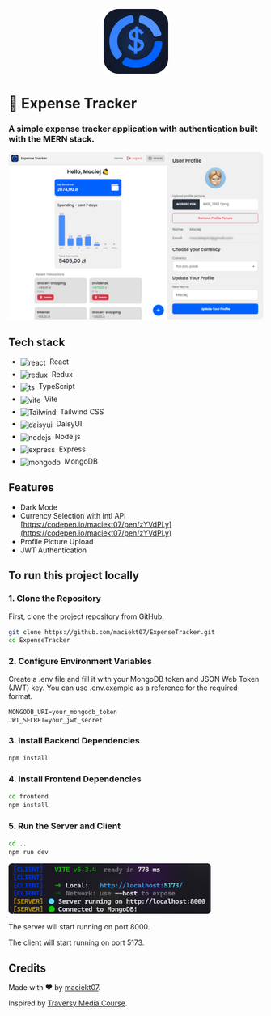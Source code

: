 <p align="center">
<img src="screenshots/logo.png" width="128px" />
<h1>💸 Expense Tracker</h1>
<h3>A simple expense tracker application with authentication built with the MERN stack.</h3>
</p>


<p align="center">
<img src="screenshots/preview.png" width="650px" />
</p>

## Tech stack

<ul style="display: flex; flex-direction: column; gap:6px;">
  <li style="vertical-align: middle;">
    <img src="https://go-skill-icons.vercel.app/api/icons?i=react" alt="react" width="24" style="vertical-align: middle; margin-right: 4px;" /> React
  </li>
  <li style="vertical-align: middle;">
    <img src="https://go-skill-icons.vercel.app/api/icons?i=redux" alt="redux" width="24" style="vertical-align: middle; margin-right: 4px;" /> Redux
  </li>
   <li style="vertical-align: middle;">
    <img src="https://go-skill-icons.vercel.app/api/icons?i=ts" alt="ts" width="24" style="vertical-align: middle; margin-right: 4px;" /> TypeScript
  </li>
   <li style="vertical-align: middle;">
    <img src="https://go-skill-icons.vercel.app/api/icons?i=vite" alt="vite" width="24" style="vertical-align: middle; margin-right: 4px;" /> Vite
  </li>
   <li style="vertical-align: middle;">
    <img src="https://go-skill-icons.vercel.app/api/icons?i=tailwind" alt="Tailwind" width="24" style="vertical-align: middle; margin-right: 4px;" /> Tailwind CSS
  </li>
   <li style="vertical-align: middle;">
    <img src="https://go-skill-icons.vercel.app/api/icons?i=daisyui" alt="daisyui" width="24" style="vertical-align: middle; margin-right: 4px;"/> DaisyUI
  </li>
    <li style="vertical-align: middle;">
    <img src="https://go-skill-icons.vercel.app/api/icons?i=nodejs" alt="nodejs" width="24" style="vertical-align: middle; margin-right: 4px;" /> Node.js
  </li>
    <li style="vertical-align: middle;">
    <img src="https://go-skill-icons.vercel.app/api/icons?i=express" alt="express" width="24" style="vertical-align: middle; margin-right: 4px;" /> Express
  </li>
     <li style="vertical-align: middle;">
    <img src="https://go-skill-icons.vercel.app/api/icons?i=mongodb" alt="mongodb" width="24" style="vertical-align: middle; margin-right: 4px;" /> MongoDB
  </li>
</ul>

## Features

- Dark Mode
- Currency Selection with Intl API [https://codepen.io/maciekt07/pen/zYVdPLy](https://codepen.io/maciekt07/pen/zYVdPLy)
- Profile Picture Upload
- JWT Authentication

## To run this project locally

### 1. Clone the Repository

First, clone the project repository from GitHub.

```bash
git clone https://github.com/maciekt07/ExpenseTracker.git
cd ExpenseTracker
```

### 2. Configure Environment Variables

Create a .env file and fill it with your MongoDB token and JSON Web Token (JWT) key. You can use .env.example as a reference for the required format.

```env
MONGODB_URI=your_mongodb_token
JWT_SECRET=your_jwt_secret
```

### 3. Install Backend Dependencies

```bash
npm install
```

### 4. Install Frontend Dependencies

```bash
cd frontend
npm install
```

### 5. Run the Server and Client

```bash
cd ..
npm run dev
```

<img src="screenshots/console.png" width="400px" />

The server will start running on port 8000.

The client will start running on port 5173.

## Credits

Made with ❤️ by [maciekt07](https://github.com/maciekt07).

Inspired by [Traversy Media Course](https://youtu.be/-0exw-9YJBo?si=Sb0nOUDenxp5Ez3X).
